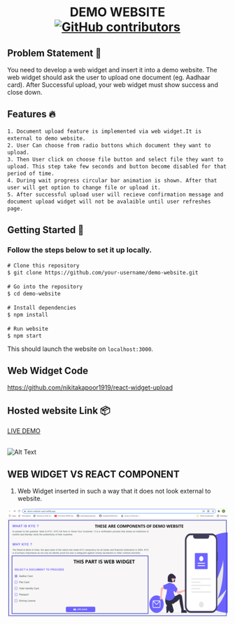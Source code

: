 <b><h1 align=center> DEMO WEBSITE [![GitHub contributors](https://img.shields.io/github/contributors/nikitakapoor1919/demo-website.svg)](https://github.com/nikitakapoor1919/demo-website/graphs/contributors/)</h1></b>

## <strong>Problem Statement 🚩 </strong>
You need to develop a web widget and insert it into a demo website. The web widget should ask
the user to upload one document (eg. Aadhaar card). After Successful upload, your web widget
must show success and close down.

## <strong>Features 🔥 </strong>
```
1. Document upload feature is implemented via web widget.It is external to demo website.
2. User Can choose from radio buttons which document they want to upload.
3. Then User click on choose file button and select file they want to upload. This step take few seconds and button become disabled for that period of time.
4. During wait progress circular bar animation is shown. After that user will get option to change file or upload it. 
5. After successful upload user will recieve confirmation message and document upload widget will not be avalaible until user refreshes page.

```

## <strong>Getting Started 🚀 </strong>
### Follow the steps below to set it up locally.

```
# Clone this repository
$ git clone https://github.com/your-username/demo-website.git

# Go into the repository
$ cd demo-website

# Install dependencies
$ npm install

# Run website
$ npm start
```
This should launch the website on `localhost:3000`.

## <strong>Web Widget Code </strong>
https://github.com/nikitakapoor1919/react-widget-upload

## <strong>Hosted website Link 📦 </strong>
<a href="https://demo-website-react.netlify.app/">LIVE DEMO</a>
<br>
<br>

![Alt Text](https://github.com/nikitakapoor1919/Images/blob/main/Invoid%20-%20Google%20Chrome%202021-07-03%2021-23-41.gif?raw=true)

## <strong>WEB WIDGET VS REACT COMPONENT</strong>

1. Web Widget inserted in such a way that it does not look external to website.

<img src="https://raw.githubusercontent.com/nikitakapoor1919/Images/main/Untitled.png">
